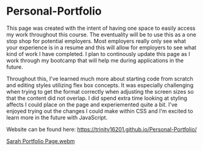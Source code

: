 # Personal-Portfolio
This page was created with the intent of having one space to easily access my work throughout this course. The eventuality will be to use this as a one stop shop for potential employers. Most employers really only see what your experience is in a resume and this will allow for employers to see what kind of work I have completed. I plan to continously update this page as I work through my bootcamp that will help me during applications in the future.

Throughout this, I've learned much more about starting code from scratch and editing styles utilizing flex box concepts. It was especially challenging when trying to get the format correctly when adjusting the screen sizes so that the content did not overlap. I did spend extra time looking at styling affects I could place on the page and experiemented quite a bit. I've enjoyed trying out the changes I could make within CSS and I'm excited to learn more in the future with JavaScript.

Website can be found here: https://trinity16201.github.io/Personal-Portfolio/

[Sarah Portfolio Page.webm](https://github.com/Trinity16201/Personal-Portfolio/assets/142117870/6a60956e-5be3-4f15-8be5-f83e07e7f8fe)
